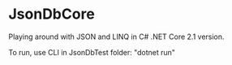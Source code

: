 # JsonDbCore
Playing around with JSON and LINQ in C# .NET Core 2.1 version.

To run, use CLI in JsonDbTest folder: "dotnet run"